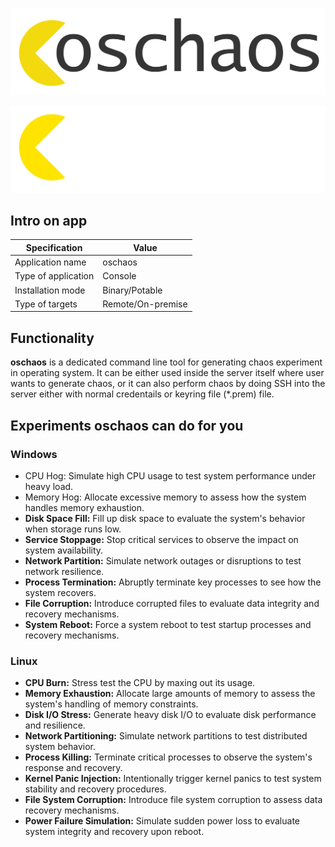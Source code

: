 
![oschaos_dark_logo](./statics/oschaos-dark-logo-without-bg.png)

![oschaos_light_logo](./statics/oschaos-light-logo-without-bg.png)

## Intro on app

| Specification | Value |
|---|---|
| Application name | oschaos |
| Type of application | Console |
| Installation mode | Binary/Potable |
| Type of targets | Remote/On-premise |


## Functionality

**oschaos** is a dedicated command line tool for generating chaos experiment in operating system. It can be either used inside the server itself where user wants to generate chaos, or it can also perform chaos by doing SSH into the server either with normal credentails or keyring file (*.prem) file.

## Experiments oschaos can do for you

### Windows  
- CPU Hog: Simulate high CPU usage to test system performance under heavy load.
- Memory Hog: Allocate excessive memory to assess how the system handles memory exhaustion.
- **Disk Space Fill:** Fill up disk space to evaluate the system's behavior when storage runs low.
- **Service Stoppage:** Stop critical services to observe the impact on system availability.
- **Network Partition:** Simulate network outages or disruptions to test network resilience.
- **Process Termination:** Abruptly terminate key processes to see how the system recovers.
- **File Corruption:** Introduce corrupted files to evaluate data integrity and recovery mechanisms.
- **System Reboot:** Force a system reboot to test startup processes and recovery mechanisms.


### Linux
- **CPU Burn:** Stress test the CPU by maxing out its usage.
- **Memory Exhaustion:** Allocate large amounts of memory to assess the system's handling of memory constraints.
- **Disk I/O Stress:** Generate heavy disk I/O to evaluate disk performance and resilience.
- **Network Partitioning:** Simulate network partitions to test distributed system behavior.
- **Process Killing:** Terminate critical processes to observe the system's response and recovery.
- **Kernel Panic Injection:** Intentionally trigger kernel panics to test system stability and recovery procedures.
- **File System Corruption:** Introduce file system corruption to assess data recovery mechanisms.
- **Power Failure Simulation:** Simulate sudden power loss to evaluate system integrity and recovery upon reboot.
